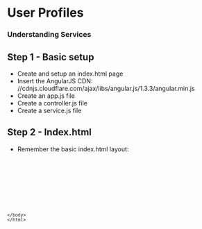 # User Profiles
### Understanding Services

## Step 1 - Basic setup
- Create and setup an index.html page
- Insert the AngularJS CDN: //cdnjs.cloudflare.com/ajax/libs/angular.js/1.3.3/angular.min.js
- Create an app.js file
- Create a controller.js file
- Create a service.js file

## Step 2 - Index.html
- Remember the basic index.html layout:
<code>
    <!DOCTYPE html>
    <html>
    <head>
      <title>User Profiles</title>
    </head>
    <body>

    </body>
    </html>
</code>
